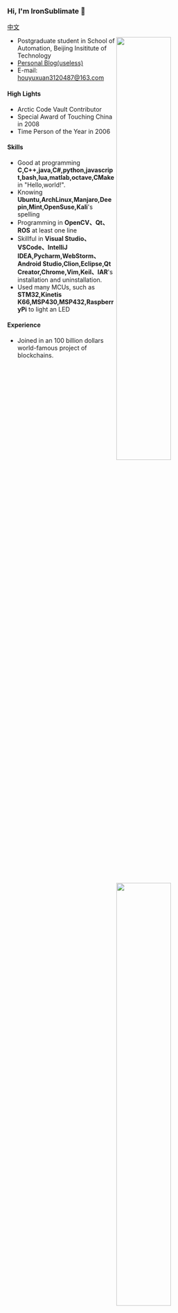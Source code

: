 ### Hi, I'm IronSublimate 👋
[中文](https://github.com/IronSublimate/IronSublimate/blob/main/README-zh_cn.md)

<img width="50%" align="right" src="https://github-readme-stats.vercel.app/api?username=IronSublimate" />


- Postgraduate student in School of Automation, Beijing Insititute of Technology 
- [Personal Blog(useless)](https://ironsublimate.github.io/)
- E-mail: houyuxuan3120487@163.com

#### High Lights

- Arctic Code Vault Contributor
- Special Award of Touching China in 2008
- Time Person of the Year in 2006

 <img width="50%" align="right" src="https://github-readme-stats.vercel.app/api/top-langs/?username=IronSublimate&layout=compact&hide=SWIG,HTML,CSS,SCSS" />

#### Skills

- Good at programming **C,C++,java,C#,python,javascript,bash,lua,matlab,octave,CMake** in "Hello,world!".
- Knowing **Ubuntu,ArchLinux,Manjaro,Deepin,Mint,OpenSuse,Kali**'s spelling
- Programming in **OpenCV、Qt、ROS** at least one line
- Skillful in **Visual Studio、VSCode、IntelliJ IDEA,Pycharm,WebStorm、Android Studio,Clion,Eclipse,Qt Creator,Chrome,Vim,Keil、IAR**'s installation and uninstallation.
- Used many MCUs, such as **STM32,Kinetis K66,MSP430,MSP432,RaspberryPi** to light an LED

#### Experience
- Joined in an 100 billion dollars world-famous project of blockchains.

<!--
### 你好，这里是IronSublimate
- 北京理工大学自动化学院硕士研究生
- [个人博客（没什么用）](https://ironsublimate.github.io/)
- 邮箱:houyuxuan3120487@163.com

荣誉
- 北极代码仓库贡献者
- 感动中国2008年特别奖
- 时代周刊2006年封面人物

#### 技能
- 精通C、C++、java、C#、python、javascript、bash、lua、matlab、octave、CMake、Makefile的helloworld写法
- 通晓Ubuntu、ArchLinux、Manjaro、Deepin、Mint、OpenSuse、Kali等Linux发行版的拼写
- 学习并使用OpenCV、Qt、ROS等写过至少一行代码
- 熟练掌握Visual Studio、VSCode、IntelliJ IDEA、Pycharm、WebStorm、Android Studio、Clion、Eclipse、Qt Creator、Chrome、Vim、Keil、IAR等IDE、编译器、开发环境的安装与卸载
- 使用过STM32、Kinetis K66、MSP430、MSP432、树莓派点亮LED

#### 经历
- 参加过价值百亿美金的国际知名的区块链项目
-->

<!-- 

**IronSublimate/IronSublimate** is a ✨ _special_ ✨ repository because its `README.md` (this file) appears on your GitHub profile.

Here are some ideas to get you started:

- 🔭 I’m currently working on ...
- 🌱 I’m currently learning ...
- 👯 I’m looking to collaborate on ...
- 🤔 I’m looking for help with ...
- 💬 Ask me about ...
- 📫 How to reach me: ...
- 😄 Pronouns: ...
- ⚡ Fun fact: ...

-->
